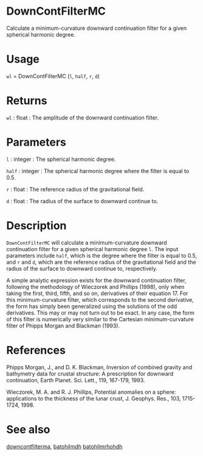 # DownContFilterMC

Calculate a minimum-curvature downward continuation filter for a given spherical harmonic degree.

# Usage

`wl` = DownContFilterMC (`l`, `half`, `r`, `d`)

# Returns

`wl` : float
:   The amplitude of the downward continuation filter.

# Parameters

`l` : integer
:   The spherical harmonic degree.

`half` : integer
:   The spherical harmonic degree where the filter is equal to 0.5.

`r` : float
:   The reference radius of the gravitational field.

`d` : float
:   The radius of the surface to downward continue to.

# Description

`DownContFilterMC` will calculate a minimum-curvature downward continuation filter for a given spherical harmonic degree `l`. The input parameters include `half`, which is the degree where the filter is equal to 0.5, and `r` and `d`, which are the reference radius of the gravitational field and the radius of the surface to downward continue to, respectively. 

A simple analytic expression exists for the downward continuation filter, following the methodology of Wieczorek and Phillips (1998), only when taking the first, third, fifth, and so on, derivatives of their equation 17. For this minimum-curvature filter, which corresponds to the second derivative, the form has simply been generalized using the solutions of the odd derivatives. This may or may not turn out to be exact. In any case, the form of this filter is numerically very similar to the Cartesian minimum-curvature filter of Phipps Morgan and Blackman (1993).

# References

Phipps Morgan, J., and D. K. Blackman, Inversion of combined gravity and bathymetry data for crustal structure: A prescription for downward continuation, Earth Planet. Sci. Lett., 119, 167-179, 1993.

Wieczorek, M. A. and R. J. Phillips, Potential anomalies on a sphere: applications to the thickness of the lunar crust, J. Geophys. Res., 103, 1715-1724, 1998.

# See also

[downcontfilterma](pydowncontfilterma.html), [batohilmdh](pybatohilmdh.html) [batohilmrhohdh](pybatohilmrhohdh.html)
